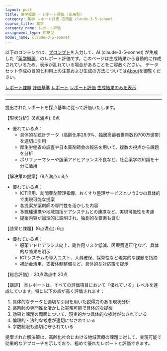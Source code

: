 ```yaml
---
layout: post
title: 薬学概論 - レポート評価 (応用型)
category: 薬学 レポート評価 応用型 claude-3-5-sonnet
course_title: 薬学
category_name: レポート評価
assignment_type: 応用型
model_name: claude-3-5-sonnet
---
```


以下のコンテンツは、[プロンプト](http://127.0.0.1:8000/generated/薬学/claude-3-5-sonnet/prompt_レポート評価-応用型.md)を入力して、AI (claude-3-5-sonnet) が生成した「[薬学概論](/contents/薬学/)」のレポート評価です。このページは生成結果から自動的に作成されているため、表示が乱れている場合があることをご容赦ください。
データセット作成の目的と利用上の注意および生成の方法については[About](/About)を御覧ください。

[レポート課題](../レポート課題-応用型)
[評価基準](../評価基準-応用型)
[レポート](../レポート-応用型)
[レポート評価](../レポート評価-応用型)
[生成結果のみを表示](http://127.0.0.1:8000/generated/薬学/claude-3-5-sonnet/レポート評価-応用型.md)
  

***
***
  
提出されたレポートを採点基準に従って評価いたします。

【現状分析】(6点満点): 6点
- 優れている点：
  * 具体的な統計データ（高齢化率28.9%、独居高齢者世帯数約700万世帯）を適切に引用
  * 厚生労働省の調査や日本薬剤師会の報告を用いて、複数の視点から課題を分析
  * ポリファーマシーや服薬アドヒアランス不良など、社会薬学の知識を十分に活用

【解決策の提案】(8点満点): 8点
- 優れている点：
  * ICT活用、訪問薬剤管理指導、おくすり整理サービスという3つの具体的で実現可能な提案
  * 各提案が薬剤師の専門性を活かした内容
  * 多職種連携や地域包括ケアシステムとの連携など、実現可能性を考慮
  * 提案内容が論理的に説明され、独創的な要素も含む

【効果と課題】(6点満点): 6点
- 優れている点：
  * 服薬アドヒアランス向上、副作用リスク低減、医療費適正化など、具体的な効果を明示
  * ICTシステムの導入コスト、人員確保、採算性など現実的な課題を指摘
  * 補助金活用、支援体制整備など、具体的な対応策を提示

【総合評価】: 20点満点中 20点

【講評】
本レポートは、すべての評価項目において「優れている」レベルを達成しています。特に以下の点が高く評価されます：
1. 具体的なデータと適切な引用を用いた説得力のある現状分析
2. 薬剤師の専門性を活かした実現可能で具体的な提案
3. 効果と課題の両面について、現実的かつ具体的な検討がなされている
4. 倫理的・法的な考慮が適切になされている
5. 字数制限も適切に守られている

提案された解決策は、高齢化社会における地域医療の課題に対して、実現可能で効果的なアプローチを示しており、極めて優れたレポートと評価できます。

